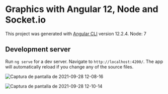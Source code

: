 # Graphics with Angular 12, Node and Socket.io

This project was generated with [Angular CLI](https://github.com/angular/angular-cli) version 12.2.4.
Node: 7

## Development server

Run `ng serve` for a dev server. Navigate to `http://localhost:4200/`. The app will automatically reload if you change any of the source files.

![Captura de pantalla de 2021-09-28 12-08-16](https://user-images.githubusercontent.com/80183450/135133875-ce3af417-3185-448f-b7bf-f171043d86e9.png)

![Captura de pantalla de 2021-09-28 12-10-14](https://user-images.githubusercontent.com/80183450/135133894-4abae94b-3972-45dc-8329-c75fb9a01e5f.png)
